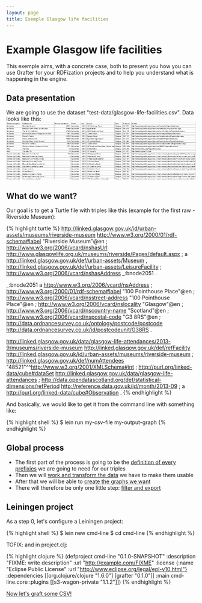 ```yaml
---
layout: page
title: Exemple Glasgow life facilities
---
```


# Example Glasgow life facilities
This exemple aims, with a concrete case, both to present you how you can use Grafter for your RDFization projects and to help you understand what is happening in the engine.

## Data presentation
We are going to use the dataset "test-data/glasgow-life-facilities.csv".
Data looks like this:
![Data Screenshot](/assets/905_general_1.png)

## What do we want?
Our goal is to get a Turtle file with triples like this (example for the first raw - Riverside Museum):

{% highlight turtle %}
<http://linked.glasgow.gov.uk/id/urban-assets/museums/riverside-museum> <http://www.w3.org/2000/01/rdf-schema#label> "Riverside Museum"@en ;
	<http://www.w3.org/2006/vcard/nshasUrl> <http://www.glasgowlife.org.uk/museums/riverside/Pages/default.aspx> ;
	a <http://linked.glasgow.gov.uk/def/urban-assets/Museum> , <http://linked.glasgow.gov.uk/def/urban-assets/LeisureFacility> ;
	<http://www.w3.org/2006/vcard/nshasAddress> _:bnode2051 .

_:bnode2051 a <http://www.w3.org/2006/vcard/nsAddress> ;
	<http://www.w3.org/2000/01/rdf-schema#label> "100 Pointhouse Place"@en ;
	<http://www.w3.org/2006/vcard/nsstreet-address> "100 Pointhouse Place"@en ;
	<http://www.w3.org/2006/vcard/nslocality> "Glasgow"@en ;
	<http://www.w3.org/2006/vcard/nscountry-name> "Scotland"@en ;
	<http://www.w3.org/2006/vcard/nspostal-code> "G3 8RS"@en ;
	<http://data.ordnancesurvey.co.uk/ontology/postcode/postcode> <http://data.ordnancesurvey.co.uk/id/postcodeunit/G38RS> .

<http://linked.glasgow.gov.uk/data/glasgow-life-attendances/2013-9/museums/riverside-museum> <http://linked.glasgow.gov.uk/def/refFacility> <http://linked.glasgow.gov.uk/id/urban-assets/museums/riverside-museum> ;
	<http://linked.glasgow.gov.uk/def/numAttendees> "48521"^^<http://www.w3.org/2001/XMLSchema#int> ;
	<http://purl.org/linked-data/cube#dataSet> <http://linked.glasgow.gov.uk/data/glasgow-life-attendances> ;
	<http://data.opendatascotland.org/def/statistical-dimensions/refPeriod> <http://reference.data.gov.uk/id/month/2013-09> ;
	a <http://purl.org/linked-data/cube#Observation> .
{% endhighlight %}

And basically, we would like to get it from the command line with something like:

{% highlight shell %}
$ lein run my-csv-file my-output-graph
{% endhighlight %}

## Global process
- The first part of the process is going to be the [definition of every prefixies](911_prefixies.html) we are going to need for our triples
- Then we will [work and transform the data](921_pipeline.html) we have to make them usable
- After that we will be able to [create the graphs we want](931_graph.html)
- There will therefore be only one little step: [filter and export](941_filter_import.html)

## Leiningen project
As a step 0, let's configure a Leiningen project:

{% highlight shell %}
$ lein new cmd-line
$ cd cmd-line
{% endhighlight %}

TOFIX: and in project.clj:

{% highlight clojure %}
(defproject cmd-line "0.1.0-SNAPSHOT"
  :description "FIXME: write description"
  :url "http://example.com/FIXME"
  :license {:name "Eclipse Public License"
            :url "http://www.eclipse.org/legal/epl-v10.html"}
  :dependencies [[org.clojure/clojure "1.6.0"]
                 [grafter "0.1.0"]]
  :main cmd-line.core
  :plugins [[s3-wagon-private "1.1.2"]])
{% endhighlight %}

[Now let's graft some CSV!](911_prefixies.html)